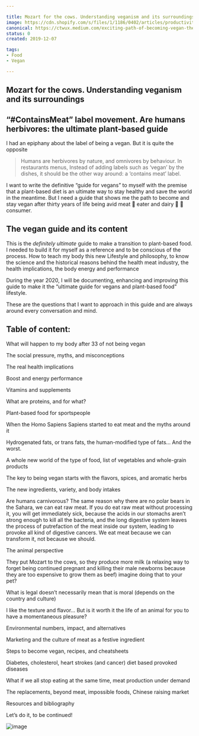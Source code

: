 ```yaml
---

title: Mozart for the cows. Understanding veganism and its surroundings  
image: https://cdn.shopify.com/s/files/1/1186/0402/articles/productivity-focus_1000x.jpg?v=1613498970  
canonical: https://ctwux.medium.com/exciting-path-of-becoming-vegan-the-ultimate-plant-based-guide-47670a090c0e  
status: 0  
created: 2019-12-07

tags:
- Food
- Vegan

---
```


## Mozart for the cows. Understanding veganism and its surroundings

## “#ContainsMeat” label movement. Are humans herbivores: the ultimate plant-based guide

I had an epiphany about the label of being a vegan. But it is quite the opposite

> Humans are herbivores by nature, and omnivores by behaviour. In restaurants menus, Instead of adding labels such as ‘vegan’ by the dishes, it should be the other way around: a ‘contains meat’ label.

I want to write the definitive “guide for vegans” to myself with the premise that a plant-based diet is an ultimate way to stay healthy and save the world in the meantime. But I need a guide that shows me the path to become and stay vegan after thirty years of life being avid meat 🥩 eater and dairy 🥛 🧀 consumer.

## The vegan guide and its content

This is the _definitely ultimate_ guide to make a transition to plant-based food. I needed to build it for myself as a reference and to be conscious of the process. How to teach my body this new Lifestyle and philosophy, to know the science and the historical reasons behind the health meat industry, the health implications, the body energy and performance

During the year 2020, I will be documenting, enhancing and improving this guide to make it the “ultimate guide for vegans and plant-based food” lifestyle.

These are the questions that I want to approach in this guide and are always around every conversation and mind.

## Table of content:

What will happen to my body after 33 of not being vegan

The social pressure, myths, and misconceptions

The real health implications

Boost and energy performance

Vitamins and supplements

What are proteins, and for what?

Plant-based food for sportspeople

When the Homo Sapiens Sapiens started to eat meat and the myths around it

Hydrogenated fats, or trans fats, the human-modified type of fats… And the worst.

A whole new world of the type of food, list of vegetables and whole-grain products

The key to being vegan starts with the flavors, spices, and aromatic herbs

The new ingredients, variety, and body intakes

Are humans carnivorous? The same reason why there are no polar bears in the Sahara, we can eat raw meat. If you do eat raw meat without processing it, you will get immediately sick, because the acids in our stomachs aren’t strong enough to kill all the bacteria, and the long digestive system leaves the process of putrefaction of the meat inside our system, leading to provoke all kind of digestive cancers. We eat meat because we can transform it, not because we should.

The animal perspective

They put Mozart to the cows, so they produce more milk (a relaxing way to forget being continued pregnant and killing their male newborns because they are too expensive to grow them as beef) imagine doing that to your pet?

What is legal doesn’t necessarily mean that is moral (depends on the country and culture)

I like the texture and flavor… But is it worth it the life of an animal for you to have a momentaneous pleasure?

Environmental numbers, impact, and alternatives

Marketing and the culture of meat as a festive ingredient

Steps to become vegan, recipes, and cheatsheets

Diabetes, cholesterol, heart strokes (and cancer) diet based provoked diseases

What if we all stop eating at the same time, meat production under demand

The replacements, beyond meat, impossible foods, Chinese raising market

Resources and bibliography

Let’s do it, to be continued!

![image](https://user-images.githubusercontent.com/4195550/129042583-0b03f6a1-806a-4fb5-ba5e-13d0d0211cb7.png)
